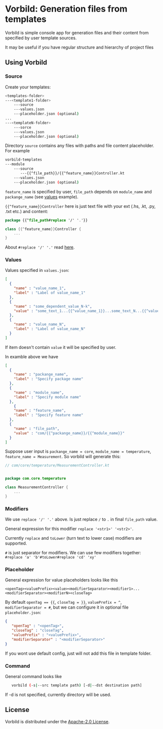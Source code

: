 # Vorbild: Generation files from templates

Vorbild is simple console app for generation files and their content from
specified by user template sources.

It may be useful if you have regular structure and hierarchy of project files

## Using Vorbild

### Source

Create your templates:

```bash
<templates-folder>
---<template1-folder>
    ---source
    ---values.json
    ---placeholder.json (optional)
...
---<templateN-folder>
    ---sorce
    ---values.json
    ---placeholder.json (optional)
```

Directory `source` contains any files with paths and file content placeholder.
For example

```bash
vorbild-templates
---module
    ---source
       ---{{^file_path}}/{{^feature_name}}Controller.kt
    ---values.json
    ---placeholder.json (optional)
```

`feature_name` is specified by user, `file_path` depends on `module_name` and `packange_name`
(see [values](#values) example).

`{{^feature_name}}Controller` here is just text file with your ext (.hs, .kt, .py, .txt etc.) 
and content:

```kotlin
package {{^file_path#replace '/' '.'}}

class {{^feature_name}}Controller {
    ...
}
```

About `#replace '/' '.'` read [here](#modifiers).

### Values

Values specified in `values.json`:

```json
[
  {
    "name" : "value_name_1",
    "label" : "Label of value_name_1"
  },
  {
    "name" : "some_dependent_value_N-k",
    "value" : "some_text_1...{{^value_name_1}}...some_text_N...{{^value_name_N}}..."
  },
  {
    "name" : "value_name_N",
    "label" : "Label of value_name_N"
  }
]
```
If item doesn't contain `value` it will be specified by user.

In examble above we have 

```json
[
  {
    "name" : "packange_name",
    "label" : "Specify package name"
  },
  {
    "name" : "module_name",
    "label" : "Specify module name"
  },
    {
    "name" : "feature_name",
    "label" : "Specify feature name"
  },
  {
    "name" : "file_path",
    "value" : "com/{{^packange_name}}/{{^module_name}}"
  }
]
```

Suppose user input is `packange_name = core`, `module_name = temperature`, 
`feature_name = Measurement`. So vorbild will generate this:

```kotlin
// com/core/temperature/MeasurementController.kt


package com.core.temperature

class MeasurementController {
    ...
}
```

### Modifiers

We use `replace '/' '.'` above. Is just replace `/` to `.` in 
final `file_path` value. 

General expression for this modifier `replace '<str1>' '<str2>'`. 

Currently `replace` and `toLower` (turn text to lower case) modifiers are supported.

`#` is just separator for modifiers. We can use few modifiers together:
`#replace 'a' 'b'#toLower#replace 'cd' 'xy'`

### Placeholder

General expression for value placeholders looks like this

`<openTag><valuePrefix><value><modifierSeparator><modifier1>...<modifierSeparator><modifierN><closeTag>`

By default `openTag == {{`, `closeTag = }}`, `valuePrefix = ^`, `modifierSeparator = #`,
but we can configure it in optional file `placeholder.json`:

```json
{
   "openTag" : "<openTag>",
   "closeTag" : "closeTag",
   "valuePrefix" : "<valuePrefix>",
   "modifierSeparator" : "<modifierSeparator>"
}
```

If you wont use default config, just will not add this file in template folder.

### Command

General command looks like 
```bash
   vorbild (-s|--src template path) [-d|--dst destination path]
```

If -d is not specified, currently directory will be used.

## License
Vorbild is distributed under the [Apache-2.0 License](https://github.com/TrueWarg/vorbild/blob/master/LICENSE).
